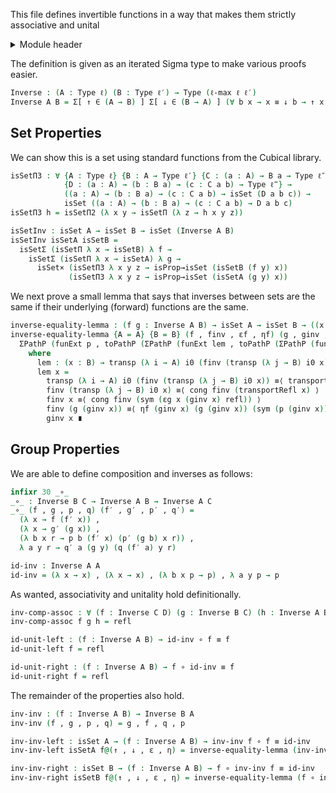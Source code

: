 This file defines invertible functions in a way that makes them strictly associative and unital

<details>
<summary>Module header</summary>

```agda
{-# OPTIONS --cubical --safe #-}

module Groups.Function.Inverse where

open import Cubical.Core.Primitives
open import Cubical.Data.Nat
open import Cubical.Data.Sigma
open import Cubical.Foundations.HLevels
open import Cubical.Foundations.Prelude
open import Cubical.Functions.FunExtEquiv

private
  variable
    ℓ ℓ′ ℓ″ ℓ‴ : Level
    A : Type ℓ
    B : Type ℓ′
    C : Type ℓ″
    D : Type ℓ‴
```

</details>

The definition is given as an iterated Sigma type to make various proofs easier.

```agda
Inverse : (A : Type ℓ) (B : Type ℓ′) → Type (ℓ-max ℓ ℓ′)
Inverse A B = Σ[ ↑ ∈ (A → B) ] Σ[ ↓ ∈ (B → A) ] (∀ b x → x ≡ ↓ b → ↑ x ≡ b) × (∀ a y → y ≡ ↑ a → ↓ y ≡ a)
```

## Set Properties

We can show this is a set using standard functions from the Cubical library.

```agda
isSetΠ3 : ∀ {A : Type ℓ} {B : A → Type ℓ′} {C : (a : A) → B a → Type ℓ″}
            {D : (a : A) → (b : B a) → (c : C a b) → Type ℓ‴} →
            ((a : A) → (b : B a) → (c : C a b) → isSet (D a b c)) →
            isSet ((a : A) → (b : B a) → (c : C a b) → D a b c)
isSetΠ3 h = isSetΠ2 (λ x y → isSetΠ (λ z → h x y z))

isSetInv : isSet A → isSet B → isSet (Inverse A B)
isSetInv isSetA isSetB =
  isSetΣ (isSetΠ λ x → isSetB) λ f →
    isSetΣ (isSetΠ λ x → isSetA) λ g →
      isSet× (isSetΠ3 λ x y z → isProp→isSet (isSetB (f y) x))
             (isSetΠ3 λ x y z → isProp→isSet (isSetA (g y) x))
```

We next prove a small lemma that says that inverses between sets are the same if their underlying (forward) functions are the same.

```agda
inverse-equality-lemma : (f g : Inverse A B) → isSet A → isSet B → ((x : A) → fst f x ≡ fst g x) → f ≡ g
inverse-equality-lemma {A = A} {B = B} (f , finv , εf , ηf) (g , ginv , εg , ηg) isSetA isSetB p =
  ΣPathP (funExt p , toPathP (ΣPathP (funExt lem , toPathP (ΣPathP (funExt₃ (λ x y z → isSetB _ _ _ _) , funExt₃ (λ x y z → isSetA _ _ _ _))))))
    where
      lem : (x : B) → transp (λ i → A) i0 (finv (transp (λ j → B) i0 x)) ≡ ginv x
      lem x =
        transp (λ i → A) i0 (finv (transp (λ j → B) i0 x)) ≡⟨ transportRefl (finv (transp (λ j → B) i0 x)) ⟩
        finv (transp (λ j → B) i0 x) ≡⟨ cong finv (transportRefl x) ⟩
        finv x ≡⟨ cong finv (sym (εg x (ginv x) refl)) ⟩
        finv (g (ginv x)) ≡⟨ ηf (ginv x) (g (ginv x)) (sym (p (ginv x))) ⟩
        ginv x ∎
```

## Group Properties

We are able to define composition and inverses as follows:

```agda
infixr 30 _∘_
_∘_ : Inverse B C → Inverse A B → Inverse A C
_∘_ (f , g , p , q) (f′ , g′ , p′ , q′) =
  (λ x → f (f′ x)) ,
  (λ x → g′ (g x)) ,
  (λ b x r → p b (f′ x) (p′ (g b) x r)) ,
  λ a y r → q′ a (g y) (q (f′ a) y r)

id-inv : Inverse A A
id-inv = (λ x → x) , (λ x → x) , (λ b x p → p) , λ a y p → p
```

As wanted, associativity and unitality hold definitionally.

```agda
inv-comp-assoc : ∀ (f : Inverse C D) (g : Inverse B C) (h : Inverse A B) → f ∘ (g ∘ h) ≡ (f ∘ g) ∘ h
inv-comp-assoc f g h = refl

id-unit-left : (f : Inverse A B) → id-inv ∘ f ≡ f
id-unit-left f = refl

id-unit-right : (f : Inverse A B) → f ∘ id-inv ≡ f
id-unit-right f = refl
```

The remainder of the properties also hold.

```agda
inv-inv : (f : Inverse A B) → Inverse B A
inv-inv (f , g , p , q) = g , f , q , p

inv-inv-left : isSet A → (f : Inverse A B) → inv-inv f ∘ f ≡ id-inv
inv-inv-left isSetA f@(↑ , ↓ , ε , η) = inverse-equality-lemma (inv-inv f ∘ f) id-inv isSetA isSetA λ x → η x (↑ x) refl

inv-inv-right : isSet B → (f : Inverse A B) → f ∘ inv-inv f ≡ id-inv
inv-inv-right isSetB f@(↑ , ↓ , ε , η) = inverse-equality-lemma (f ∘ inv-inv f) id-inv isSetB isSetB λ x → ε x (↓ x) refl
```
